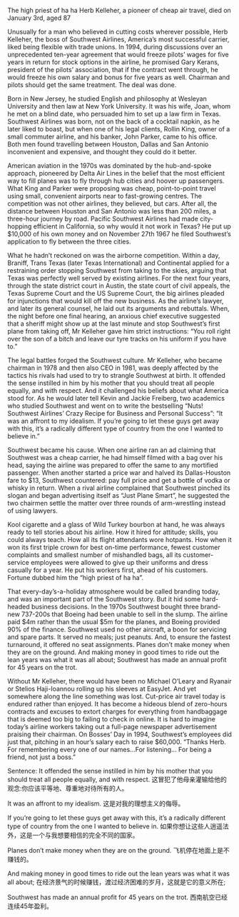 The high priest of ha ha
Herb Kelleher, a pioneer of cheap air travel, died on January 3rd, aged 87

Unusually for a man who believed in cutting costs wherever possible, Herb Kelleher, the boss of Southwest Airlines, America’s most successful carrier, liked being flexible with trade unions. In 1994, during discussions over an unprecedented ten-year agreement that would freeze pilots’ wages for five years in return for stock options in the airline, he promised Gary Kerans, president of the pilots’ association, that if the contract went through, he would freeze his own salary and bonus for five years as well. Chairman and pilots should get the same treatment. The deal was done.

Born in New Jersey, he studied English and philosophy at Wesleyan University and then law at New York University. It was his wife, Joan, whom he met on a blind date, who persuaded him to set up a law firm in Texas. Southwest Airlines was born, not on the back of a cocktail napkin, as he later liked to boast, but when one of his legal clients, Rollin King, owner of a small commuter airline, and his banker, John Parker, came to his office. Both men found travelling between Houston, Dallas and San Antonio inconvenient and expensive, and thought they could do it better.

American aviation in the 1970s was dominated by the hub-and-spoke approach, pioneered by Delta Air Lines in the belief that the most efficient way to fill planes was to fly through hub cities and hoover up passengers. What King and Parker were proposing was cheap, point-to-point travel using small, convenient airports near to fast-growing centres. The competition was not other airlines, they believed, but cars. After all, the distance between Houston and San Antonio was less than 200 miles, a three-hour journey by road. Pacific Southwest Airlines had made city-hopping efficient in California, so why would it not work in Texas? He put up $10,000 of his own money and on November 27th 1967 he filed Southwest’s application to fly between the three cities.

What he hadn’t reckoned on was the airborne competition. Within a day, Braniff, Trans Texas (later Texas International) and Continental applied for a restraining order stopping Southwest from taking to the skies, arguing that Texas was perfectly well served by existing airlines. For the next four years, through the state district court in Austin, the state court of civil appeals, the Texas Supreme Court and the US Supreme Court, the big airlines pleaded for injunctions that would kill off the new business. As the airline’s lawyer, and later its general counsel, he laid out its arguments and rebuttals. When, the night before one final hearing, an anxious chief executive suggested that a sheriff might show up at the last minute and stop Southwest’s first plane from taking off, Mr Kelleher gave him strict instructions: “You roll right over the son of a bitch and leave our tyre tracks on his uniform if you have to.”

The legal battles forged the Southwest culture. Mr Kelleher, who became chairman in 1978 and then also CEO in 1981, was deeply affected by the tactics his rivals had used to try to strangle Southwest at birth. It offended the sense instilled in him by his mother that you should treat all people equally, and with respect. And it challenged his beliefs about what America stood for. As he would later tell Kevin and Jackie Freiberg, two academics who studied Southwest and went on to write the bestselling “Nuts! Southwest Airlines’ Crazy Recipe for Business and Personal Success”: “It was an affront to my idealism. If you’re going to let these guys get away with this, it’s a radically different type of country from the one I wanted to believe in.”

Southwest became his cause. When one airline ran an ad claiming that Southwest was a cheap carrier, he had himself filmed with a bag over his head, saying the airline was prepared to offer the same to any mortified passenger. When another started a price war and halved its Dallas-Houston fare to $13, Southwest countered: pay full price and get a bottle of vodka or whisky in return. When a rival airline complained that Southwest pinched its slogan and began advertising itself as “Just Plane Smart”, he suggested the two chairmen settle the matter over three rounds of arm-wrestling instead of using lawyers.

Kool cigarette and a glass of Wild Turkey bourbon at hand, he was always ready to tell stories about his airline. How it hired for attitude; skills, you could always teach. How all its flight attendants wore hotpants. How when it won its first triple crown for best on-time performance, fewest customer complaints and smallest number of mishandled bags, all its customer-service employees were allowed to give up their uniforms and dress casually for a year. He put his workers first, ahead of his customers. Fortune dubbed him the “high priest of ha ha”.

That every-day’s-a-holiday atmosphere would be called branding today, and was an important part of the Southwest story. But it hid some hard-headed business decisions. In the 1970s Southwest bought three brand-new 737-200s that Boeing had been unable to sell in the slump. The airline paid $4m rather than the usual $5m for the planes, and Boeing provided 90% of the finance. Southwest used no other aircraft, a boon for servicing and spare parts. It served no meals; just peanuts. And, to ensure the fastest turnaround, it offered no seat assignments. Planes don’t make money when they are on the ground. And making money in good times to ride out the lean years was what it was all about; Southwest has made an annual profit for 45 years on the trot. 

Without Mr Kelleher, there would have been no Michael O’Leary and Ryanair or Stelios Haji-Ioannou rolling up his sleeves at EasyJet. And yet somewhere along the line something was lost. Cut-price air travel today is endured rather than enjoyed. It has become a hideous blend of zero-hours contracts and excuses to extort charges for everything from handbaggage that is deemed too big to failing to check in online. It is hard to imagine today’s airline workers taking out a full-page newspaper advertisement praising their chairman. On Bosses’ Day in 1994, Southwest’s employees did just that, pitching in an hour’s salary each to raise $60,000. “Thanks Herb. For remembering every one of our names…For listening… For being a friend, not just a boss.”

Sentence:
It offended the sense instilled in him by his mother that you should treat all people equally, and with respect.
这冒犯了他母亲灌输给他的观念:你应该平等地、尊重地对待所有的人。

It was an affront to my idealism.
这是对我的理想主义的侮辱。

If you’re going to let these guys get away with this, it’s a radically different type of country from the one I wanted to believe in.
如果你想让这些人逍遥法外，这是一个与我想要相信的完全不同的国家。

Planes don’t make money when they are on the ground.
飞机停在地面上是不赚钱的。

And making money in good times to ride out the lean years was what it was all about;
在经济景气的时候赚钱，渡过经济困难的岁月，这就是它的意义所在;

Southwest has made an annual profit for 45 years on the trot.
西南航空已经连续45年盈利。